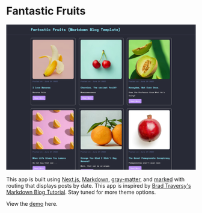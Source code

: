 # Fantastic Fruits

![A screencap of the webpage for visual effect](https://github.com/kr1st1nagr03g3r/fantastic-fruits-react-markdown-blog/blob/main/public/images/global/fantastic-fruits-screencap.png?raw=true)

This app is built using [Next.js](https://nextjs.org/), [Markdown](https://www.markdownguide.org/cheat-sheet/), [gray-matter](https://www.npmjs.com/package/gray-matter), and [marked](https://www.npmjs.com/package/marked) with routing that displays posts by date. This app is inspired by [Brad Traversy's Markdown Blog Tutorial](https://github.com/bradtraversy/next-markdown-blog). Stay tuned for more theme options.

View the [demo](https://fantastic-fruits-react-markdown-blog.vercel.app/) here.
